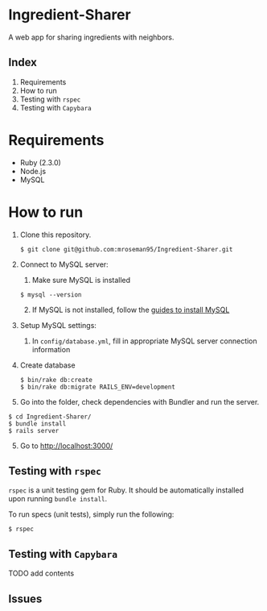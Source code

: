 # Ingredient-Sharer
A web app for sharing ingredients with neighbors.

## Index

1. Requirements
2. How to run
3. Testing with `rspec`
4. Testing with `Capybara`

# Requirements

- Ruby (2.3.0)
- Node.js
- MySQL

# How to run

1. Clone this repository.

   ```shell
   $ git clone git@github.com:mroseman95/Ingredient-Sharer.git
   ```

2. Connect to MySQL server:

   1. Make sure MySQL is installed

   ```shell
   $ mysql --version
   ```

   2. If MySQL is not installed, follow the [guides to install MySQL](http://dev.mysql.com/doc/refman/5.7/en/installing.html)

3. Setup MySQL settings:

   1. In `config/database.yml`, fill in appropriate MySQL server connection information

4. Create database

   ```shell
   $ bin/rake db:create
   $ bin/rake db:migrate RAILS_ENV=development
   ```

5. Go into the folder, check dependencies with Bundler and run the server.

```
$ cd Ingredient-Sharer/
$ bundle install
$ rails server
```

5. Go to [http://localhost:3000/](http://localhost:3000/)

## Testing with `rspec`

`rspec` is a unit testing gem for Ruby. It should be automatically installed upon running `bundle install`.

To run specs (unit tests), simply run the following:

```shell
$ rspec
```

## Testing with `Capybara`

TODO add contents


## Issues

